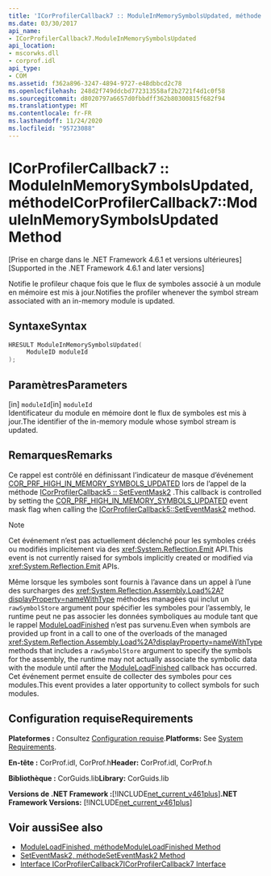 ```yaml
---
title: 'ICorProfilerCallback7 :: ModuleInMemorySymbolsUpdated, méthode'
ms.date: 03/30/2017
api_name:
- ICorProfilerCallback7.ModuleInMemorySymbolsUpdated
api_location:
- mscorwks.dll
- corprof.idl
api_type:
- COM
ms.assetid: f362a896-3247-4894-9727-e48dbbcd2c78
ms.openlocfilehash: 248d2f749ddcbd772313558af2b2721f4d1c0f58
ms.sourcegitcommit: d8020797a6657d0fbbdff362b80300815f682f94
ms.translationtype: MT
ms.contentlocale: fr-FR
ms.lasthandoff: 11/24/2020
ms.locfileid: "95723088"
---
```

# <a name="icorprofilercallback7moduleinmemorysymbolsupdated-method"></a><span data-ttu-id="4bb04-102">ICorProfilerCallback7 :: ModuleInMemorySymbolsUpdated, méthode</span><span class="sxs-lookup"><span data-stu-id="4bb04-102">ICorProfilerCallback7::ModuleInMemorySymbolsUpdated Method</span></span>

<span data-ttu-id="4bb04-103">[Prise en charge dans le .NET Framework 4.6.1 et versions ultérieures]</span><span class="sxs-lookup"><span data-stu-id="4bb04-103">[Supported in the .NET Framework 4.6.1 and later versions]</span></span>  
  
 <span data-ttu-id="4bb04-104">Notifie le profileur chaque fois que le flux de symboles associé à un module en mémoire est mis à jour.</span><span class="sxs-lookup"><span data-stu-id="4bb04-104">Notifies the profiler whenever the symbol stream associated with an in-memory module is updated.</span></span>  
  
## <a name="syntax"></a><span data-ttu-id="4bb04-105">Syntaxe</span><span class="sxs-lookup"><span data-stu-id="4bb04-105">Syntax</span></span>  
  
```cpp  
HRESULT ModuleInMemorySymbolsUpdated(  
     ModuleID moduleId  
);  
```  
  
## <a name="parameters"></a><span data-ttu-id="4bb04-106">Paramètres</span><span class="sxs-lookup"><span data-stu-id="4bb04-106">Parameters</span></span>  

 <span data-ttu-id="4bb04-107">[in] `moduleId`</span><span class="sxs-lookup"><span data-stu-id="4bb04-107">[in] `moduleId`</span></span>  
 <span data-ttu-id="4bb04-108">Identificateur du module en mémoire dont le flux de symboles est mis à jour.</span><span class="sxs-lookup"><span data-stu-id="4bb04-108">The identifier of the in-memory module whose symbol stream is updated.</span></span>  
  
## <a name="remarks"></a><span data-ttu-id="4bb04-109">Remarques</span><span class="sxs-lookup"><span data-stu-id="4bb04-109">Remarks</span></span>  

 <span data-ttu-id="4bb04-110">Ce rappel est contrôlé en définissant l’indicateur de masque d’événement [COR_PRF_HIGH_IN_MEMORY_SYMBOLS_UPDATED](cor-prf-high-monitor-enumeration.md) lors de l’appel de la méthode [ICorProfilerCallback5 :: SetEventMask2](icorprofilerinfo5-seteventmask2-method.md) .</span><span class="sxs-lookup"><span data-stu-id="4bb04-110">This callback is controlled by setting the [COR_PRF_HIGH_IN_MEMORY_SYMBOLS_UPDATED](cor-prf-high-monitor-enumeration.md) event mask flag when calling the [ICorProfilerCallback5::SetEventMask2](icorprofilerinfo5-seteventmask2-method.md) method.</span></span>  
  
> [!NOTE]
> <span data-ttu-id="4bb04-111">Cet événement n’est pas actuellement déclenché pour les symboles créés ou modifiés implicitement via des <xref:System.Reflection.Emit> API.</span><span class="sxs-lookup"><span data-stu-id="4bb04-111">This event is not currently raised for symbols implicitly created or modified via <xref:System.Reflection.Emit> APIs.</span></span>  
  
 <span data-ttu-id="4bb04-112">Même lorsque les symboles sont fournis à l’avance dans un appel à l’une des surcharges des <xref:System.Reflection.Assembly.Load%2A?displayProperty=nameWithType> méthodes managées qui inclut un `rawSymbolStore` argument pour spécifier les symboles pour l’assembly, le runtime peut ne pas associer les données symboliques au module tant que le rappel [ModuleLoadFinished](icorprofilercallback-moduleloadfinished-method.md) n’est pas survenu.</span><span class="sxs-lookup"><span data-stu-id="4bb04-112">Even when symbols are provided up front in a call to one of the overloads of the managed <xref:System.Reflection.Assembly.Load%2A?displayProperty=nameWithType> methods that includes a `rawSymbolStore` argument to specify the symbols for the assembly, the runtime may not actually associate the symbolic data with the module until after the [ModuleLoadFinished](icorprofilercallback-moduleloadfinished-method.md) callback has occurred.</span></span> <span data-ttu-id="4bb04-113">Cet événement permet ensuite de collecter des symboles pour ces modules.</span><span class="sxs-lookup"><span data-stu-id="4bb04-113">This event provides a later opportunity to collect symbols for such modules.</span></span>  
  
## <a name="requirements"></a><span data-ttu-id="4bb04-114">Configuration requise</span><span class="sxs-lookup"><span data-stu-id="4bb04-114">Requirements</span></span>  

 <span data-ttu-id="4bb04-115">**Plateformes :** Consultez [Configuration requise](../../get-started/system-requirements.md).</span><span class="sxs-lookup"><span data-stu-id="4bb04-115">**Platforms:** See [System Requirements](../../get-started/system-requirements.md).</span></span>  
  
 <span data-ttu-id="4bb04-116">**En-tête :** CorProf.idl, CorProf.h</span><span class="sxs-lookup"><span data-stu-id="4bb04-116">**Header:** CorProf.idl, CorProf.h</span></span>  
  
 <span data-ttu-id="4bb04-117">**Bibliothèque :** CorGuids.lib</span><span class="sxs-lookup"><span data-stu-id="4bb04-117">**Library:** CorGuids.lib</span></span>  
  
 <span data-ttu-id="4bb04-118">**Versions de .NET Framework :**[!INCLUDE[net_current_v461plus](../../../../includes/net-current-v461plus-md.md)]</span><span class="sxs-lookup"><span data-stu-id="4bb04-118">**.NET Framework Versions:** [!INCLUDE[net_current_v461plus](../../../../includes/net-current-v461plus-md.md)]</span></span>  
  
## <a name="see-also"></a><span data-ttu-id="4bb04-119">Voir aussi</span><span class="sxs-lookup"><span data-stu-id="4bb04-119">See also</span></span>

- [<span data-ttu-id="4bb04-120">ModuleLoadFinished, méthode</span><span class="sxs-lookup"><span data-stu-id="4bb04-120">ModuleLoadFinished Method</span></span>](icorprofilercallback-moduleloadfinished-method.md)
- [<span data-ttu-id="4bb04-121">SetEventMask2, méthode</span><span class="sxs-lookup"><span data-stu-id="4bb04-121">SetEventMask2 Method</span></span>](icorprofilerinfo5-seteventmask2-method.md)
- [<span data-ttu-id="4bb04-122">Interface ICorProfilerCallback7</span><span class="sxs-lookup"><span data-stu-id="4bb04-122">ICorProfilerCallback7 Interface</span></span>](icorprofilercallback7-interface.md)
